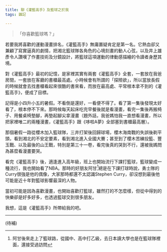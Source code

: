 ```yaml
---
title: 聊《灌籃高手》及籃球之於我
tags: 雜記

---
```

> 「你喜歡籃球嗎？」

若要我將喜歡的運動漫畫排名，《灌籃高手》無庸置疑肯定是第一名。它熱血卻又兼顧了寫實逼真的劇情，把湘北籃球隊各角色的心境刻畫的動人心弦，以及井上雄彥令人讚嘆了作畫技術及分鏡設計，將籃球這項運動的律動感描繪的令讀者身歷其境。

對《灌籃高手》最初的記憶，是家裡其實有兩套《灌籃高手》全套，一套放在我爸房間，一套放在客廳的書櫃最高處。小時候會有所謂的「探險欲」，所以當放長假的時候就會去找書櫃看起來很酷的書來看，而放在最高處、平常根本拿不到的《灌籃高手》，便成了目標。

記得是小四升小五的暑假。不看倒是還好，一看便不得了。看了第一集後發現太好看了，根本停不下來。那時候每天起床吃完早餐後就是看漫畫，看完一集後再搬椅子、用餐桌椅墊腳，再墊起腳尖拿漫畫（題外話，我爸媽怕我一直想看漫畫，所以把家裡唯二的兩種漫畫，《灌籃高手》跟《哆啦A夢》全部塞到書櫃最高層）。

那個暑假一路從櫻木加入籃球隊，三井打架後回歸球場，櫻木海南戰的失誤後剃平頭，看到湘北的不安定要素，看到湘北進入全國大賽；甚至到了櫻木苦練投籃、豐玉戰、以及最後的山王戰，特別是第三十一卷，看完後真的哭到不行，還被我媽問為甚麼看漫畫要哭。

看完《灌籃高手》後，適逢進入高年級，班上也開始流行下課打籃球，籃球變成一種流行，我也開始看了NBA。那時的好朋友阿甘[^1]總是在下課打球時說，勇士隊的Curry很強是他的偶像，大家那時都還不太認識Stephen Curry，卻沒想到最後他可能是近十年對籃球影響最深的人物。

當初可能是因為喜歡漫畫，也開始喜歡打籃球，雖然打的不怎麼樣，但從中得到的快樂卻是好多好多，也透過籃球交到很多朋友。

我想，這是《灌籃高手》所帶給我的吧。

[^1]: 阿甘後來走上了籃球路，從國中、高中打乙級，去日本讀大學也是在籃球隊裡面，還接受過訪問

---

(待補)
<!--
>「投籃的練習是快樂的。」

大學剛入學後，總不免會遇到各式迎新
> 現在放棄的話，比賽就結束了。
>「老爹，你最光榮的時刻是何時？是全日本時代嗎？」
「我呢，就只有現在啊！」
／
-->